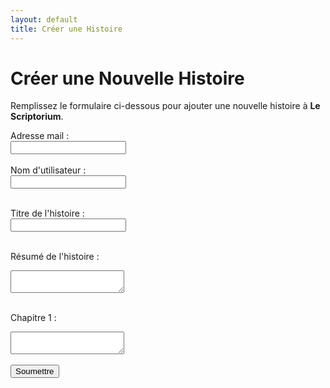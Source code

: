 ```yaml
---
layout: default
title: Créer une Histoire
---
```


# Créer une Nouvelle Histoire

Remplissez le formulaire ci-dessous pour ajouter une nouvelle histoire à **Le Scriptorium**.

<form action="https://formspree.io/f/mvgpjkyn" method="POST">
   <label for="mail">Adresse mail :</label><br>
  <input type="text" id="mail" name="mail"><br><br>

  <form action="https://formspree.io/f/mvgpjkyn" method="POST">
   <label for="pseudo">Nom d'utilisateur : </label><br>
  <input type="text" id="pseudo" name="pseudo"><br><br>

  <label for="title">Titre de l'histoire :</label><br>
  <input type="text" id="title" name="title"><br><br>

  <label for="synopsis">Résumé de l'histoire :</label><br>
  <textarea id="synopsis" name="synopsis"></textarea><br><br>

  <label for="chapter-1">Chapitre 1 :</label><br>
  <textarea id="chapter-1" name="chapter-1"></textarea><br><br>

  <input type="submit" value="Soumettre">
</form>

